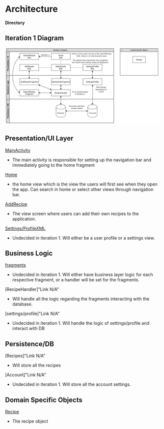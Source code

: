 # Architecture

**Directory**

## Iteration 1 Diagram

![architecture](architecture_model_1.png)

## Presentation/UI Layer
[MainActivity](https://code.cs.umanitoba.ca/comp3350-winter2020/pocketchef-5/blob/master/PocketChef/app/src/main/res/layout/activity_main.xml)
- The main activity is responsible for setting up the navigation bar and immediately going to the home fragment

[Home](https://code.cs.umanitoba.ca/comp3350-winter2020/pocketchef-5/blob/master/PocketChef/app/src/main/res/layout/fragment_home.xml)
- the home view which is the view the users will first see when they open the app. Can search in home or select other views through navigation bar.

[AddRecipe](https://code.cs.umanitoba.ca/comp3350-winter2020/pocketchef-5/blob/master/PocketChef/app/src/main/res/layout/fragment_add_recipe.xml)
- The view screen where users can add their own recipes to the application.

[Settings/ProfileXML](https://code.cs.umanitoba.ca/comp3350-winter2020/pocketchef-5/blob/master/PocketChef/app/src/main/res/layout/fragment_user_profile.xml)
- Undecided in iteration 1. Will either be a user profile or a settings view.

## Business Logic
[fragments](https://code.cs.umanitoba.ca/comp3350-winter2020/pocketchef-5/tree/master/PocketChef/app/src/main/java/net/team5/pocketchef/ui/)
- Undecided in iteration 1. Will either have business layer logic for each respective fragment, or a handler will be set for the fragments.

[RecipeHandler]"Link N/A"
- Will handle all the logic regarding the fragments interacting with the database.

[settings/profile]"Link N/A"
- Undecided in iteration 1. Will handle the logic of settings/profile and interact with DB

## Persistence/DB
[Recipes]"Link N/A"
- Will store all the recipes

[Account]"Link N/A"
- Undecided in iteration 1. Will store all the account settings. 

## Domain Specific Objects
[Recipe](https://code.cs.umanitoba.ca/comp3350-winter2020/pocketchef-5/blob/master/PocketChef/app/src/main/java/net/team5/pocketchef/business/objects/Recipe/Recipe.java)
- The recipe object